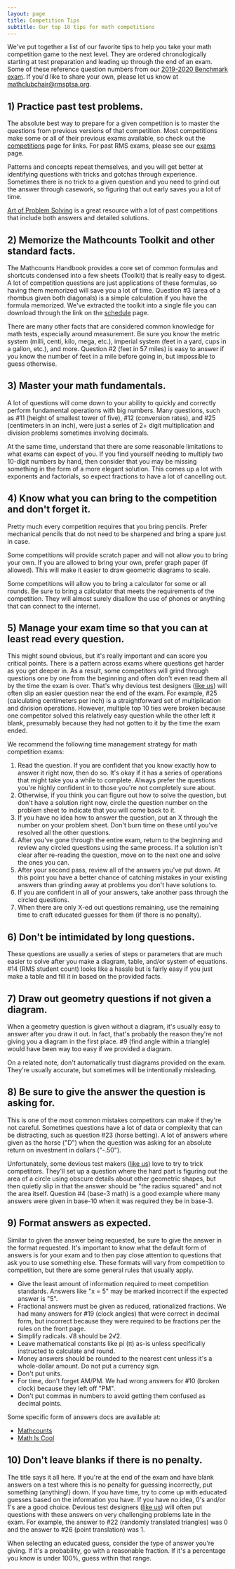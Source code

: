 ```yaml
---
layout: page
title: Competition Tips
subtitle: Our top 10 tips for math competitions
---
```


We've put together a list of our favorite tips to help you take your math competition game to the next level. They are
ordered chronologically starting at test preparation and leading up through the end of an exam. Some of these reference
question numbers from our [2019-2020 Benchmark exam](/exams). If you'd like to share your own, please let us know
at <a href="mailto:mathclubchair@rmsptsa.org">mathclubchair@rmsptsa.org</a>.

## 1) Practice past test problems.
The absolute best way to prepare for a given competition is to master the questions from previous versions of that
competition. Most competitions make some or all of their previous exams available, so check out the 
[competitions](/competitions) page for links. For past RMS exams, please see our [exams](/exams) page.

Patterns and concepts repeat themselves, and you will get better at identifying questions with tricks
and gotchas through experience. Sometimes there is no trick to a given question and you need to grind out the answer 
through casework, so figuring that out early saves you a lot of time.

[Art of Problem Solving](https://artofproblemsolving.com/) is a great resource with a lot of past competitions 
that include both answers and detailed solutions.

## 2) Memorize the Mathcounts Toolkit and other standard facts.
The Mathcounts Handbook provides a core set of common formulas and shortcuts condensed into a few sheets (Toolkit) that is
really easy to digest. A lot of competition questions are just applications of these formulas, so having them memorized
will save you a lot of time. Question #3 (area of a rhombus given both diagonals) is a simple calculation if you
have the formula memorized. We've extracted the toolkit into a single file you can download through the link on the
[schedule](/schedule) page.

There are many other facts that are considered common knowledge for math tests, especially around measurement. Be sure you
know the metric system (milli, centi, kilo, mega, etc.), imperial system (feet in a yard, cups in a gallon, etc.), and more.
Question #2 (feet in 57 miles) is easy to answer if you know the number of feet in a mile before going in, but impossible
to guess otherwise.

## 3) Master your math fundamentals.
A lot of questions will come down to your ability to quickly and correctly perform fundamental operations with big numbers.
Many questions, such as #11 (height of smallest tower of five), #12 (conversion rates), and #25 (centimeters in an inch),
were just a series of 2+ digit multiplication and division problems sometimes involving decimals.

At the same time, understand that there are some reasonable limitations to what exams can expect of you. If you find yourself
needing to multiply two 10-digit numbers by hand, then consider that you may be missing something in the form of a more
elegant solution. This comes up a lot with exponents and factorials, so expect fractions to have a lot of cancelling out.
 
## 4) Know what you can bring to the competition and don't forget it.
Pretty much every competition requires that you bring pencils. Prefer mechanical pencils that do not need to be sharpened
and bring a spare just in case.

Some competitions will provide scratch paper and will not allow you to bring your own. If you are allowed to bring your own,
prefer graph paper (if allowed). This will make it easier to draw geometric diagrams to scale.

Some competitions will allow you to bring a calculator for some or all rounds. Be sure to bring a calculator that meets
the requirements of the competition. They will almost surely disallow the use of phones or anything that can connect to the
internet.
 
## 5) Manage your exam time so that you can at least read every question.
This might sound obvious, but it's really important and can score you critical points. There is a pattern across exams where
questions get harder as you get deeper in. As a result, some competitors will grind through questions one by one from the
beginning and often don't even read them all by the time the exam is over. That's why devious test designers 
([like us](exams)) will often slip an easier question near the end of the exam. For example, #25 (calculating centimeters
per inch) is a straightforward set of multiplication and division operations. However, multiple top 10 ties were broken
because one competitor solved this relatively easy question while the other left it blank, presumably because they had not
gotten to it by the time the exam ended.

We recommend the following time management strategy for math competition exams:
1. Read the question. If you are confident that you know exactly how to answer it right now, then do so. It's okay if it has
a series of operations that might take you a while to complete. Always prefer the questions you're highly confident in to those
you're not completely sure about.
1. Otherwise, if you think you can figure out how to solve the question, but don't have a solution right now, circle the question
number on the problem sheet to indicate that you will come back to it.
1. If you have no idea how to answer the question, put an X through the number on your problem sheet.
Don't burn time on these until you've resolved all the other questions.
1. After you've gone through the entire exam, return to the beginning and review any circled questions using the same process.
If a solution isn't clear after re-reading the question, move on to the next one and solve the ones you can.
1. After your second pass, review all of the answers you've put down. At this point you have a better chance of catching
mistakes in your existing answers than grinding away at problems you don't have solutions to.
1. If you are confident in all of your answers, take another pass through the circled questions.
1. When there are only X-ed out questions remaining, use the remaining time to craft educated guesses for them
(if there is no penalty).
 
## 6) Don't be intimidated by long questions.
These questions are usually a series of steps or parameters that are much easier to solve after you make a diagram, 
table, and/or system of equations. #14 (RMS student count) looks like a hassle but is fairly easy if you just make a
table and fill it in based on the provided facts.

## 7) Draw out geometry questions if not given a diagram.
When a geometry question is given without a diagram, it's usually easy to answer after you draw it out. In fact, that's
probably the reason they're not giving you a diagram in the first place. #9 (find angle within a triangle) would have been
way too easy if we provided a diagram.

On a related note, don't automatically trust diagrams provided on the exam. They're usually accurate, but sometimes will be
intentionally misleading.
 
## 8) Be sure to give the answer the question is asking for.
This is one of the most common mistakes competitors can make if they're not careful. Sometimes
questions have a lot of data or complexity that can be distracting, such as question #23 (horse betting). A lot of answers
where given as the horse ("D") when the question was asking for an absolute return on investment in dollars ("-.50").

Unfortunately, some devious test makers ([like us](/exams)) love to try to trick competitors. They'll set up a question
where the hard part is figuring out the area of a circle using obscure details about other geometric shapes,
but then quietly slip in that the answer should be "the radius squared" and not the area itself. Question #4 (base-3 math)
is a good example where many answers were given in base-10 when it was required they be in base-3.

## 9) Format answers as expected.
Similar to given the answer being requested, be sure to give the answer in the format requested. It's important to know what 
the default form of answers is for your exam and to then pay close attention to questions that ask you to use something else.
These formats will vary from competition to competition, but there are some general rules that usually apply.

- Give the least amount of information required to meet competition standards. Answers like "x = 5" may be marked incorrect if
the expected answer is "5".
- Fractional answers must be given as reduced, rationalized fractions. We had many answers for #19 (clock angles) that were
correct in decimal form, but incorrect because they were required to be fractions per the rules on the front page.
- Simplify radicals. &radic;8 should be 2&radic;2.
- Leave mathematical constants like pi (&pi;) as-is unless specifically instructed to calculate and round.
- Money answers should be rounded to the nearest cent unless it's a whole-dollar amount. Do not put a currency sign.
- Don't put units.
- For time, don't forget AM/PM. We had wrong answers for #10 (broken clock) because they left off "PM".
- Don't put commas in numbers to avoid getting them confused as decimal points.

Some specific form of answers docs are available at:
- [Mathcounts](https://www.mathcounts.org/sites/default/files/u49/1920%20Forms%20of%20Answers.pdf)
- [Math Is Cool](https://www.academicsarecool.com/assets/docs/Rules4-8.pdf)

## 10) Don't leave blanks if there is no penalty.
The title says it all here. If you're at the end of the exam and have blank answers on a test where this is no penalty for
guessing incorrectly, put something (anything!) down. If you have time, try to come up with educated guesses based on the
information you have. If you have no idea, 0's and/or 1's are a good choice. Devious test designers ([like us](/exams))
will often put questions with these answers on very challenging problems late in the exam. For example, the answer to #22
(randomly translated triangles) was 0 and the answer to #26 (point translation) was 1.

When selecting an educated guess, consider the type of answer you're giving. If it's a probability, go with a reasonable
fraction. If it's a percentage you know is under 100%, guess within that range.